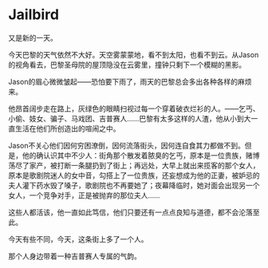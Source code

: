 # Jailbird

又是新的一天。

今天巴黎的天气依然不大好。天空雾蒙蒙地，看不到太阳，也看不到云。从Jason的视角看去，巴黎圣母院的屋顶隐没在云雾里，撞钟只剩下一个模糊的黑影。

Jason的眉心微微皱起——恐怕要下雨了，雨天的巴黎总会多出各种各样的麻烦来。

他昂首阔步走在路上，灰绿色的眼睛扫视过每一个穿着破衣烂衫的人。——乞丐、小偷、妓女、骗子、马戏团、吉普赛人……巴黎有太多这样的人渣，他从小到大一直生活在他们所创造出的喧闹之中。

Jason不关心他们因何穷困潦倒，因何流落街头，因何连自食其力都做不到。但是，他的确认识其中不少人：街角那个散发着脓臭的乞丐，原本是一位贵族，赌博荡尽了家产，被打断一条腿扔到了街上；再远处，大早上就出来揽客的那个女人，原本是歌剧院迷人的女中音，勾搭上了一位贵族，还妄想成为他的正妻，被妒忌的夫人灌下药水毁了嗓子，歌剧院也不再要她了；夜幕降临时，她对面会出现另一个女人，一个竞争对手，正是被抛弃的那位夫人……

这些人都活该，他一直如此笃信，他们只要还有一点点良知与道德，都不会沦落至此。

今天有些不同，今天，这条街上多了一个人。

那个人身边带着一种吉普赛人专属的气韵。
